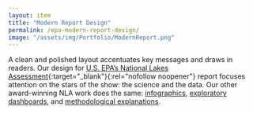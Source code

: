 ```yaml
---
layout: item
title: "Modern Report Design"
permalink: /epa-modern-report-design/
image: "/assets/img/Portfolio/ModernReport.png"
---
```

A clean and polished layout accentuates key messages and draws in readers. Our design for [U.S. EPA’s National Lakes Assessment](https://www.epa.gov/national-aquatic-resource-surveys/nla){:target="_blank"}{:rel="nofollow noopener"} report focuses attention on the stars of the show: the science and the data. Our other award-winning NLA work does the same: [infographics](../epa-should-your-lake), [exploratory dashboards](../epa-dashboard/), and [methodological explanations](../epa-reference-site).